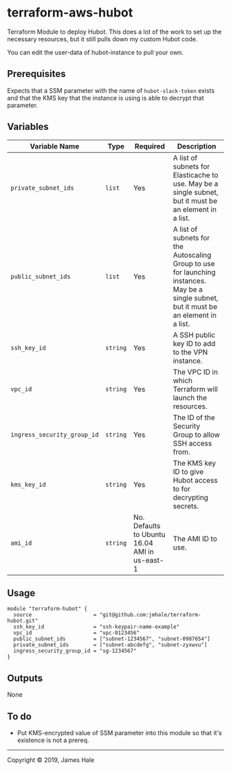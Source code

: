 # terraform-aws-hubot

Terraform Module to deploy Hubot. This does a lot of the work to set up the necessary resources, but it still pulls down my custom Hubot code.

You can edit the user-data of hubot-instance to pull your own.

## Prerequisites
Expects that a SSM parameter with the name of `hubot-slack-token` exists and that the KMS key that the instance is using is able to decrypt that parameter.

## Variables
| Variable Name | Type | Required |Description |
|---------------|-------------|-------------|-------------|
|`private_subnet_ids`|`list`|Yes|A list of subnets for Elasticache to use. May be a single subnet, but it must be an element in a list.|
|`public_subnet_ids`|`list`|Yes|A list of subnets for the Autoscaling Group to use for launching instances. May be a single subnet, but it must be an element in a list.|
|`ssh_key_id`|`string`|Yes|A SSH public key ID to add to the VPN instance.|
|`vpc_id`|`string`|Yes|The VPC ID in which Terraform will launch the resources.|
|`ingress_security_group_id`|`string`|Yes|The ID of the Security Group to allow SSH access from.|
|`kms_key_id`|`string`|Yes|The KMS key ID to give Hubot access to for decrypting secrets.|
|`ami_id`|`string`|No. Defaults to Ubuntu 16.04 AMI in us-east-1|The AMI ID to use.|


## Usage
```
module "terraform-hubot" {
  source                    = "git@github.com:jmhale/terraform-hubot.git"
  ssh_key_id                = "ssh-keypair-name-example"
  vpc_id                    = "vpc-0123456"
  public_subnet_ids         = ["subnet-1234567", "subnet-0987654"]
  private_subnet_ids        = ["subnet-abcdefg", "subnet-zyxwvu"]
  ingress_security_group_id = "sg-1234567"
}
```

## Outputs
None

## To do
- Put KMS-encrypted value of SSM parameter into this module so that it's existence is not a prereq.

---
Copyright © 2019, James Hale
